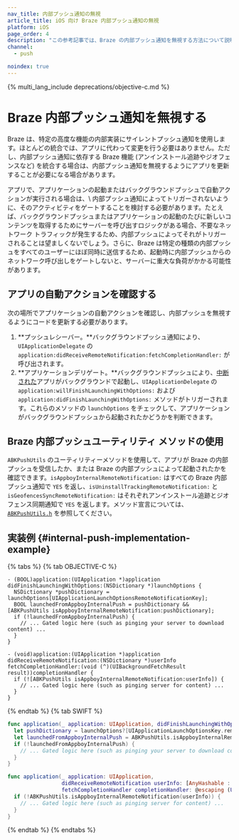 ```yaml
---
nav_title: 内部プッシュ通知の無視
article_title: iOS 向け Braze 内部プッシュ通知の無視
platform: iOS
page_order: 4
description: "この参考記事では、Braze の内部プッシュ通知を無視する方法について説明します。"
channel:
  - push

noindex: true
---
```


{% multi_lang_include deprecations/objective-c.md %}

# Braze 内部プッシュ通知を無視する

Braze は、特定の高度な機能の内部実装にサイレントプッシュ通知を使用します。ほとんどの統合では、アプリに代わって変更を行う必要はありません。ただし、内部プッシュ通知に依存する Braze 機能 (アンインストール追跡やジオフェンスなど) を統合する場合は、内部プッシュ通知を無視するようにアプリを更新することが必要になる場合があります。

アプリで、アプリケーションの起動またはバックグラウンドプッシュで自動アクションが実行される場合は、\\ 内部プッシュ通知によってトリガーされないように、そのアクティビティをゲートすることを検討する必要があります。たとえば、バックグラウンドプッシュまたはアプリケーションの起動のたびに新しいコンテンツを取得するためにサーバーを呼び出すロジックがある場合、不要なネットワーク トラフィックが発生するため、内部プッシュによってそれがトリガーされることは望ましくないでしょう。さらに、Braze は特定の種類の内部プッシュをすべてのユーザーにほぼ同時に送信するため、起動時に内部プッシュからのネットワーク呼び出しをゲートしないと、サーバーに重大な負荷がかかる可能性があります。

## アプリの自動アクションを確認する

次の場所でアプリケーションの自動アクションを確認し、内部プッシュを無視するようにコードを更新する必要があります。

1. **プッシュレシーバー。**バックグラウンドプッシュ通知により、`UIApplicationDelegate` の `application:didReceiveRemoteNotification:fetchCompletionHandler:` が呼び出されます。
2. **アプリケーションデリゲート。**バックグラウンドプッシュにより、[中断された][4]アプリがバックグラウンドで起動し、`UIApplicationDelegate` の `application:willFinishLaunchingWithOptions:` および `application:didFinishLaunchingWithOptions:` メソッドがトリガーされます。これらのメソッドの `launchOptions` をチェックして、アプリケーションがバックグラウンドプッシュから起動されたかどうかを判断できます。

## Braze 内部プッシュユーティリティ メソッドの使用

`ABKPushUtils` のユーティリティーメソッドを使用して、アプリが Braze の内部プッシュを受信したか、または Braze の内部プッシュによって起動されたかを確認できます。`isAppboyInternalRemoteNotification:` はすべての Braze 内部プッシュ通知で `YES` を返し、`isUninstallTrackingRemoteNotification:` と `isGeofencesSyncRemoteNotification:` はそれぞれアンインストール追跡とジオフェンス同期通知で `YES` を返します。メソッド宣言については、[`ABKPushUtils.h`][1] を参照してください。

## 実装例 {#internal-push-implementation-example}

{% tabs %}
{% tab OBJECTIVE-C %}

```objc
- (BOOL)application:(UIApplication *)application didFinishLaunchingWithOptions:(NSDictionary *)launchOptions {
  NSDictionary *pushDictionary = launchOptions[UIApplicationLaunchOptionsRemoteNotificationKey];
  BOOL launchedFromAppboyInternalPush = pushDictionary && [ABKPushUtils isAppboyInternalRemoteNotification:pushDictionary];
  if (!launchedFromAppboyInternalPush) {
    // ... Gated logic here (such as pinging your server to download content) ...
  }
}
```

```objc
- (void)application:(UIApplication *)application didReceiveRemoteNotification:(NSDictionary *)userInfo fetchCompletionHandler:(void (^)(UIBackgroundFetchResult result))completionHandler {
  if (![ABKPushUtils isAppboyInternalRemoteNotification:userInfo]) {
    // ... Gated logic here (such as pinging server for content) ...
  }
}
```

{% endtab %}
{% tab SWIFT %}

```swift
func application(_ application: UIApplication, didFinishLaunchingWithOptions launchOptions: [UIApplicationLaunchOptionsKey : Any]? = nil) -> Bool {
  let pushDictionary = launchOptions?[UIApplicationLaunchOptionsKey.remoteNotification] as? NSDictionary as? [AnyHashable : Any] ?? [:]
  let launchedFromAppboyInternalPush = ABKPushUtils.isAppboyInternalRemoteNotification(pushDictionary)
  if (!launchedFromAppboyInternalPush) {
    // ... Gated logic here (such as pinging your server to download content) ...
  }
}
```

```swift
func application(_ application: UIApplication,
                 didReceiveRemoteNotification userInfo: [AnyHashable : Any],
                 fetchCompletionHandler completionHandler: @escaping (UIBackgroundFetchResult) -> Void) {
  if (!ABKPushUtils.isAppboyInternalRemoteNotification(userInfo)) {
    // ... Gated logic here (such as pinging server for content) ...
  }
}
```

{% endtab %}
{% endtabs %}

[1]: https://github.com/Appboy/appboy-ios-sdk/blob/master/AppboyKit/include/ABKPushUtils.h
[4]: https://developer.apple.com/library/ios/documentation/iPhone/Conceptual/iPhoneOSProgrammingGuide/TheAppLifeCycle/TheAppLifeCycle.html#//apple_ref/doc/uid/TP40007072-CH2-SW3